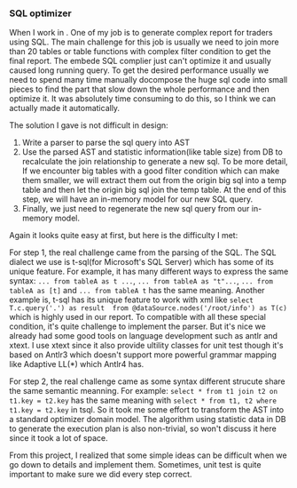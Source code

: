 ### SQL optimizer
When I work in <conpany>. One of my job is to generate complex report for traders using SQL. The main challenge for this job is usually we need to join more than 20 tables or table functions with complex filter condition to get the final report. The embede SQL complier just can't optimize it and usually caused long running query. To get the desired performance usually we need to spend many time manually docompose the huge sql code into small pieces to find the part that slow down the whole performance and then optimize it. It was absolutely time consuming to do this, so I think we can actually made it automatically. 

The solution I gave is not difficult in design:

1. Write a parser to parse the sql query into AST
2. Use the parsed AST and statistic information(like table size) from DB to recalculate the join relationship to generate a new sql. To be more detail, If we encounter big tables with a good filter condition which can make them smaller, we will extract them out from the origin big sql into a temp table and then let the origin big sql join the temp table. At the end of this step, we will have an in-memory model for our new SQL query.
3. Finally, we just need to regenerate the new sql query from our in-memory model.

Again it looks quite easy at first, but here is the difficulty I met:

For step 1, the real challenge came from the parsing of the SQL. The SQL dialect we use is t-sql(for Microsoft's SQL Server) which has some of its unique feature. For example, it has many different ways to express the same syntax:  ```... from tableA as t ...```, ```... from tableA as "t"...```, ```... from tableA as [t]``` and ```... from tableA t``` has the same meaning. Another example is, t-sql has its unique feature to work with xml like ```select T.c.query('.') as result  from @dataSource.nodes('/root/info') as T(c) ``` which is highly used in our report. To compatible with all these special condition, it's quite challenge to implement the parser. But it's nice we already had some good tools on language development such as antlr and xtext. I use xtext since it also provide ultility classes for unit test though it's based on Antlr3 which doesn't support more powerful grammar mapping like Adaptive LL(*) which Antlr4 has.

For step 2, the real challenge came as some syntax different strucute share the same semantic meanning. For example: ```select * from t1 join t2 on t1.key = t2.key``` has the same meaning with ```select * from t1, t2 where t1.key = t2.key``` in tsql. So it took me some effort to transform the AST into a standard optimizer domain model. The algorithm using statistic data in DB to generate the execution plan is also non-trivial, so won't discuss it here since it took a lot of space.

From this project, I realized that some simple ideas can be difficult when we go down to details and implement them. Sometimes, unit test is quite important to make sure we did every step correct.
